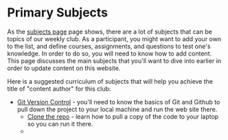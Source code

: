 # Primary Subjects

As the [subjects page](/subjects) page shows, there are a lot of subjects that can be topics of our weekly club.
As a participant, you might want to add your own to the list, and define courses, assignments, and questions to test one's knowledge.
In order to do so, you will need to know how to add content. This page discusses the main subjects that you'll want to dive into earlier in order to update content on this website.

Here is a suggested curriculum of subjects that will help you achieve the title of "content author" for this club:

* [Git Version Control](/subjects/git) - you'll need to know the basics of Git and Github to pull down the project to your local machine and run the web site there.
  * [Clone the repo](course/Git_CloneWebRepo) - learn how to pull a copy of the code to your laptop so you can run it there.
  *